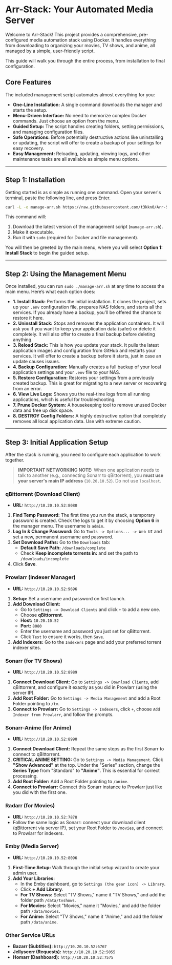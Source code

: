 
# Arr-Stack: Your Automated Media Server

Welcome to Arr-Stack! This project provides a comprehensive, pre-configured media automation stack using Docker. It handles everything from downloading to organizing your movies, TV shows, and anime, all managed by a simple, user-friendly script.

This guide will walk you through the entire process, from installation to final configuration.

## Core Features

The included management script automates almost everything for you:

* **One-Line Installation:** A single command downloads the manager and starts the setup.
* **Menu-Driven Interface:** No need to memorize complex Docker commands. Just choose an option from the menu.
* **Guided Setup:** The script handles creating folders, setting permissions, and managing configuration files.
* **Safe Operations:** Before potentially destructive actions like uninstalling or updating, the script will offer to create a backup of your settings for easy recovery.
* **Easy Management:** Reloading, updating, viewing logs, and other maintenance tasks are all available as simple menu options.

---

## Step 1: Installation

Getting started is as simple as running one command. Open your server's terminal, paste the following line, and press Enter.

```bash
curl -L -o manage-arr.sh https://raw.githubusercontent.com/t3kkn0/Arr-Stack/main/manage-arr.sh && chmod +x manage-arr.sh && sudo ./manage-arr.sh
```

This command will:
1.  Download the latest version of the management script (`manage-arr.sh`).
2.  Make it executable.
3.  Run it with `sudo` (required for Docker and file management).

You will then be greeted by the main menu, where you will select **Option 1: Install Stack** to begin the guided setup.

---

## Step 2: Using the Management Menu

Once installed, you can run `sudo ./manage-arr.sh` at any time to access the main menu. Here’s what each option does:

* **1. Install Stack:** Performs the initial installation. It clones the project, sets up your `.env` configuration file, prepares NAS folders, and starts all the services. If you already have a backup, you'll be offered the chance to restore it here.
* **2. Uninstall Stack:** Stops and removes the application containers. It will ask you if you want to keep your application data (safer) or delete it completely. It will also offer to create a final backup before deleting anything.
* **3. Reload Stack:** This is how you update your stack. It pulls the latest application images and configuration from GitHub and restarts your services. It will offer to create a backup before it starts, just in case an update causes issues.
* **4. Backup Configuration:** Manually creates a full backup of your local application settings and your `.env` file to your NAS.
* **5. Restore Configuration:** Restores your settings from a previously created backup. This is great for migrating to a new server or recovering from an error.
* **6. View Live Logs:** Shows you the real-time logs from all running applications, which is useful for troubleshooting.
* **7. Prune Docker System:** A housekeeping tool to remove unused Docker data and free up disk space.
* **8. DESTROY Config Folders:** A highly destructive option that completely removes all local application data. Use with extreme caution.

---

## Step 3: Initial Application Setup

After the stack is running, you need to configure each application to work together.

> **IMPORTANT NETWORKING NOTE:**
> When one application needs to talk to another (e.g., connecting Sonarr to qBittorrent), you **must use your server's main IP address** (`10.20.10.52`). Do not use `localhost`.

### **qBittorrent (Download Client)**

* **URL:** `http://10.20.10.52:8080`

1.  **Find Temp Password:** The first time you run the stack, a temporary password is created. Check the logs to get it by choosing **Option 6** in the manager menu. The username is `admin`.
2.  **Log In & Change Password:** Go to `Tools -> Options... -> Web UI` and set a new, permanent username and password.
3.  **Set Download Paths:** Go to the `Downloads` tab:
    * **Default Save Path:** `/downloads/complete`
    * Check **Keep incomplete torrents in:** and set the path to `/downloads/incomplete`
4.  Click **Save**.

### **Prowlarr (Indexer Manager)**

* **URL:** `http://10.20.10.52:9696`

1.  **Setup:** Set a username and password on first launch.
2.  **Add Download Client:**
    * Go to `Settings -> Download Clients` and click `+` to add a new one.
    * Choose **qBittorrent**.
    * **Host:** `10.20.10.52`
    * **Port:** `8080`
    * Enter the username and password you just set for qBittorrent.
    * Click `Test` to ensure it works, then `Save`.
3.  **Add Indexers:** Go to the `Indexers` page and add your preferred torrent indexer sites.

### **Sonarr (for TV Shows)**

* **URL:** `http://10.20.10.52:8989`

1.  **Connect Download Client:** Go to `Settings -> Download Clients`, add qBittorrent, and configure it exactly as you did in Prowlarr (using the server IP).
2.  **Add Root Folder:** Go to `Settings -> Media Management` and add a Root Folder pointing to `/tv`.
3.  **Connect to Prowlarr:** Go to `Settings -> Indexers`, click `+`, choose `Add Indexer from Prowlarr`, and follow the prompts.

### **Sonarr-Anime (for Anime)**

* **URL:** `http://10.20.10.52:8990`

1.  **Connect Download Client:** Repeat the same steps as the first Sonarr to connect to qBittorrent.
2.  **CRITICAL ANIME SETTING:** Go to `Settings -> Media Management`. Click **"Show Advanced"** at the top. Under the "Series" section, change the **Series Type** from "Standard" to **"Anime"**. This is essential for correct processing.
3.  **Add Root Folder:** Add a Root Folder pointing to `/anime`.
4.  **Connect to Prowlarr:** Connect this Sonarr instance to Prowlarr just like you did with the first one.

### **Radarr (for Movies)**

* **URL:** `http://10.20.10.52:7878`
* Follow the same logic as Sonarr: connect your download client (qBittorrent via server IP), set your Root Folder to `/movies`, and connect to Prowlarr for indexers.

### **Emby (Media Server)**

* **URL:** `http://10.20.10.52:8096`

1.  **First-Time Setup:** Walk through the initial setup wizard to create your admin user.
2.  **Add Your Libraries:**
    * In the Emby dashboard, go to `Settings (the gear icon) -> Library`.
    * Click **+ Add Library**.
    * **For TV Shows:** Select "TV Shows," name it "TV Shows," and add the folder path `/data/tvshows`.
    * **For Movies:** Select "Movies," name it "Movies," and add the folder path `/data/movies`.
    * **For Anime:** Select "TV Shows," name it "Anime," and add the folder path `/data/anime`.

### **Other Service URLs**

* **Bazarr (Subtitles):** `http://10.20.10.52:6767`
* **Jellyseerr (Requests):** `http://10.20.10.52:5055`
* **Homarr (Dashboard):** `http://10.20.10.52:7575`
